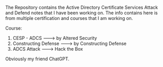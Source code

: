 The Repository contains the Active Directory Certificate Services Attack and Defend notes that I have been working on. The info contains here is from multiple certification and courses that I am working on.

Course: 
1. CESP - ADCS ---> by Altered Security
2. Constructing Defense ---> by Constructing Defense
3. ADCS Attack ---> Hack the Box

Obviously my friend ChatGPT.
